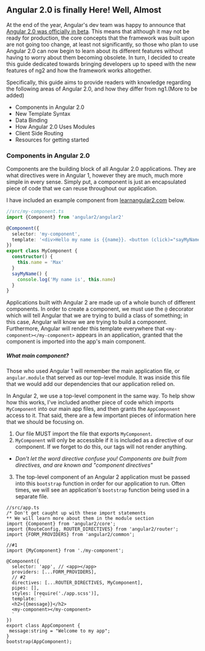 ## Angular 2.0 is finally Here! Well, Almost
At the end of the year, Angular's dev team was happy to announce that [Angular 2.0 was officially in beta](http://bit.ly/1Lw7K7S). This means that although it may not be ready for production, the core concepts that the framework was built upon are not going too change, at least not significantly, so those who plan to use Angular 2.0 can now begin to learn about its different features without having to worry about them becoming obsolete. In turn, I decided to create this guide dedicated towards bringing developers up to speed with the new features of ng2 and how the framework works altogether. 

Specifically, this guide aims to provide readers with knowledge regarding the following areas of Angular 2.0, and how they differ from ng1.(More to be added)

* Components in Angular 2.0
* New Template Syntax
* Data Binding
* How Angular 2.0 Uses Modules 
* Client Side Routing
* Resources for getting started

### Components in Angular 2.0
Components are the building block of all Angular 2.0 applications. They are what directives were in Angular 1, however they are much, much more simple in every sense. Simply put, a component is just an encapsulated piece of code that we can reuse throughout our application. 

I have included an example component from [learnangular2.com]() below.

```typescript
//src/my-component.ts
import {Component} from 'angular2/angular2'

@Component({
  selector: 'my-component',
  template: '<div>Hello my name is {{name}}. <button (click)="sayMyName()">Say my name</button></div>'
})
export class MyComponent {
  constructor() {
    this.name = 'Max'
  }
  sayMyName() {
    console.log('My name is', this.name)
  }
}
```

Applications built with Angular 2 are made up of a whole bunch of different components. In order to create a component, we must use the `@` decorator which will tell Angular that we are trying to build a class of something; in this case, Angular will know we are trying to build a component. Furthermore, Angular will render this template everywhere that `<my-component></my-component>` appears in an application, granted that the component is imported into the app's main component. 

##### What main component? 
Those who used Angular 1 will remember the main application file, or `angular.module` that served as our top-level module. It was inside this file that we would add our dependencies that our application relied on.

In Angular 2, we use a top-level component in the same way. To help show how this works, I've included another piece of code which imports `MyComponent` into our main app files, and then grants the `AppComponent` access to it. That said, there are a few important pieces of information here that we should be focusing on.

1. Our file MUST import the file that exports `MyComponent`. 
2. `MyComponent` will only be accessible if it is included as a directive of our component. If we forget to do this, our <my-component></my-component> tags will not render anything. 
  * *Don't let the word directive confuse you! Components are built from directives, and are known and "component directives"* 
3. The top-level component of an Angular 2 application must be passed into this `bootstrap` function in order for our application to run. Often times, we will see an application's `bootstrap` function being used in a separate file.


```
//src/app.ts
/* Don't get caught up with these import statements
** We will learn more about them in the module section
import {Component} from 'angular2/core';
import {RouteConfig, ROUTER_DIRECTIVES} from 'angular2/router';
import {FORM_PROVIDERS} from 'angular2/common';

//#1 
import {MyComponent} from './my-component';

@Component({
  selector: 'app', // <app></app>
  providers: [...FORM_PROVIDERS],
  // #2 
  directives: [...ROUTER_DIRECTIVES, MyComponent],
  pipes: [],
  styles: [require('./app.scss')],
  template: `
  <h2>{{message}}</h2>
  <my-component></my-component>
  `
})
export class AppComponent {
 message:string = "Welcome to my app";
}
bootstrap(AppComponent);
```
